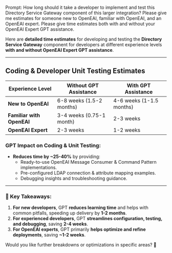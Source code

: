 Prompt: How long should it take a developer to implement and test this Directory Service Gateway component of this larger integration? Please give me estimates for someone new to OpenEAI, familiar with OpenEAI, and an OpenEAI expert. Please give time estimates both with and without your OpenEAI Expert GPT assistance.

Here are **detailed time estimates** for developing and testing the **Directory Service Gateway** component for developers at different experience levels **with and without OpenEAI Expert GPT assistance**.

---

## **Coding & Developer Unit Testing Estimates**

| Experience Level         | **Without GPT Assistance** | **With GPT Assistance** |
|------------------------|----------------------|----------------------|
| **New to OpenEAI**      | 6-8 weeks (1.5-2 months)  | 4-6 weeks (1-1.5 months)  |
| **Familiar with OpenEAI** | 3-4 weeks (0.75-1 month) | 2-3 weeks |
| **OpenEAI Expert**       | 2-3 weeks  | 1-2 weeks |

### **GPT Impact on Coding & Unit Testing:**
- **Reduces time by ~25-40%** by providing:
    - Ready-to-use OpenEAI Message Consumer & Command Pattern implementations.
    - Pre-configured LDAP connection & attribute mapping examples.
    - Debugging insights and troubleshooting guidance.

---

### **📌 Key Takeaways:**
1. **For new developers**, GPT **reduces learning time** and helps with common pitfalls, speeding up delivery by **1-2 months**.
2. **For experienced developers**, GPT **streamlines configuration, testing, and debugging**, saving **2-4 weeks**.
3. **For OpenEAI experts**, GPT primarily **helps optimize and refine deployments**, saving **~1-2 weeks**.

Would you like further breakdowns or optimizations in specific areas? 🚀
